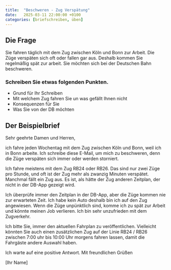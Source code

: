 ```yaml
---
title:  "Beschweren - Zug Verspätung"
date:   2025-03-11 22:00:00 +0100
categories: [briefschreiben, üben]
---
```


## Die Frage

Sie fahren täglich mit dem Zug zwischen Köln und Bonn zur Arbeit. Die Züge verspäten sich oft oder fallen gar aus. Deshalb kommen Sie regelmäßig spät zur arbeit. Sie möchten sich bei der Deutschen Bahn beschweren.

### Schreiben Sie etwas folgenden Punkten.

- Grund für Ihr Schreiben
- Mit welchem Zug fahren Sie un was gefällt Ihnen nicht
- Konsequenzen für Sie
- Was Sie von der DB möchten

## Der Beispielbrief

Sehr geehrte Damen und Herren,

ich fahre jeden Wochentag mit dem Zug zwischen Köln und Bonn, weil ich in Bonn arbeite. Ich schreibe diese E-Mail, um mich zu beschweren, denn die Züge verspäten sich immer oder werden storniert. 

Ich fahre meistens mit dem Zug RB24 oder RB26. Das sind nur zwei Züge pro Stunde, und oft ist der Zug mehr als zwanzig Minuten verspätet. Manchmal fällt ein Zug aus. Es ist, als hätte der Zug anderen Zeitplan, der nicht in der DB-App gezeigt wird. 

Ich überprüfe immer den Zeitplan in der DB-App, aber die Züge kommen nie zur erwarteten Zeit. Ich habe kein Auto deshalb bin ich auf den Zug angewiesen. Wenn die Züge unpünktlich sind, komme ich zu spät  zur Arbeit und könnte meinen Job verlieren. Ich bin sehr unzufrieden mit dem Zugverkehr.

Ich bitte Sie, immer den aktuellen Fahrplan zu veröffentlichen. Vielleicht könnten Sie auch einen zusätzlichen Zug auf der Linie RB24 / RB26 zwischen 7:00 uhr bis 10:00 Uhr morgens fahren lassen, damit die Fahrgäste andere Auswahl haben. 

Ich warte auf eine positive Antwort.
Mit freundlichen Grüßen

[Ihr Name]